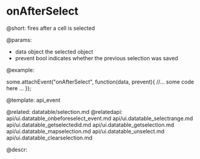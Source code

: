 onAfterSelect
=============


@short:
	fires after a cell is selected

@params:
- data		object		the selected object
- prevent    bool    indicates whether the previous selection was saved

@example: 
	
some.attachEvent("onAfterSelect", function(data, prevent){
    //... some code here ... 
});

@template:	api_event

@related:
	datatable/selection.md
@relatedapi:
	api/ui.datatable_onbeforeselect_event.md
	api/ui.datatable_selectrange.md
	api/ui.datatable_getselectedid.md
    api/ui.datatable_getselection.md
    api/ui.datatable_mapselection.md
    api/ui.datatable_unselect.md
    api/ui.datatable_clearselection.md
	
	
@descr:

